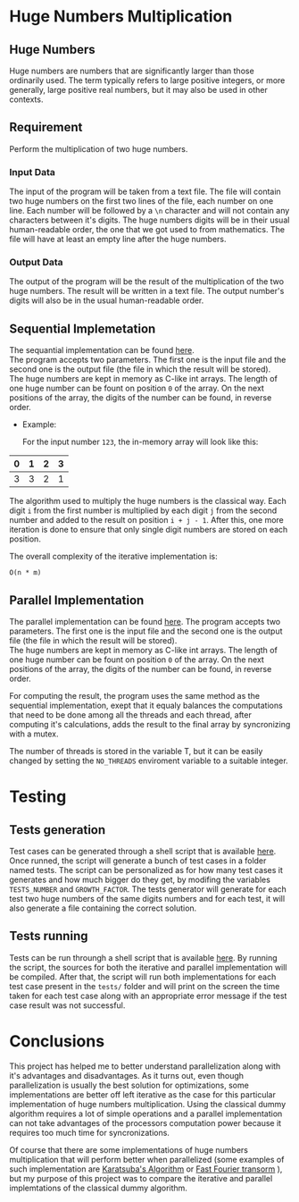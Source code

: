 # Huge Numbers Multiplication

## Huge Numbers

Huge numbers are numbers that are significantly larger than those ordinarily used. The term typically refers to large positive integers, or more generally, large positive real numbers, but it may also be used in other contexts.

## Requirement

Perform the multiplication of two huge numbers.

### Input Data

The input of the program will be taken from a text file. The file will contain two huge numbers on the first two lines of the file, each number on one line. Each number will be followed by a `\n` character and will not contain any characters between it's digits. The huge numbers digits will be in their usual human-readable order, the one that we got used to from mathematics. The file will have at least an empty line after the huge numbers.

### Output Data

The output of the program will be the result of the multiplication of the two huge numbers. The result will be written in a text file. The output number's digits will also be in the usual human-readable order.

## Sequential Implemetation

The sequantial implementation can be found [here](iterative.cpp).  
The program accepts two parameters. The first one is the input file and the second one is the output file (the file in which the result will be stored).  
The huge numbers are kept in memory as C-like int arrays. The length of one huge number can be fount on position `0` of the array. On the next positions of the array, the digits of the number can be found, in reverse order.  

* Example:

  For the input number `123`, the in-memory array will look like this:

|0|1|2|3|
|-|-|-|-|
|3|3|2|1|


The algorithm used to multiply the huge numbers is the classical way. Each digit `i` from the first number is multiplied by each digit `j` from the second number and added to the result on position `i + j - 1`. After this, one more iteration is done to ensure that only single digit numbers are stored on each position.  

The overall complexity of the iterative implementation is:
```
O(n * m)
```

## Parallel Implementation

The parallel implementation can be found [here](parallel.cpp).
The program accepts two parameters. The first one is the input file and the second one is the output file (the file in which the result will be stored).  
The huge numbers are kept in memory as C-like int arrays. The length of one huge number can be fount on position `0` of the array. On the next positions of the array, the digits of the number can be found, in reverse order.  

For computing the result, the program uses the same method as the sequential implementation, exept that it equaly balances the computations that need to be done among all the threads and each thread, after computing it's calculations, adds the result to the final array by syncronizing with a mutex.

The number of threads is stored in the variable T, but it can be easily changed by setting the `NO_THREADS` enviroment variable to a suitable integer.

# Testing

## Tests generation

Test cases can be generated through a shell script that is available [here](generate_tests.sh). Once runned, the script will generate a bunch of test cases in a folder named tests. The script can be personalized as for how many test cases it generates and how much bigger do they get, by modifing the variables `TESTS_NUMBER` and `GROWTH_FACTOR`. The tests generator will generate for each test two huge numbers of the same digits numbers and for each test, it will also generate a file containing the correct solution.

## Tests running

Tests can be run throungh a shell script that is available [here](run_tests.sh). By running the script, the sources for both the iterative and parallel implementation will be compiled. After that, the script will run both implementations for each test case present in the `tests/` folder and will print on the screen the time taken for each test case along with an appropriate error message if the test case result was not successful.

# Conclusions

This project has helped me to better understand parallelization along with it's advantages and disadvantages. As it turns out, even though parallelization is usually the best solution for optimizations, some implementations are better off left iterative as the case for this particular implementation of huge numbers multiplication. Using the classical dummy algorithm requires a lot of simple operations and a parallel implementation can not take advantages of the processors computation power because it requires too much time for syncronizations.  

Of course that there are some implementations of huge numbers multiplication that will perform better when parallelized (some examples of such implementation are [Karatsuba's Algorithm](https://en.wikipedia.org/wiki/Karatsuba_algorithm) or [Fast Fourier transorm](https://en.wikipedia.org/wiki/Fast_Fourier_transform) ), but my purpose of this project was to compare the iterative and parallel implemtations of the classical dummy algorithm.
